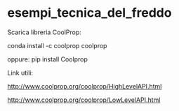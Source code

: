 # esempi_tecnica_del_freddo

Scarica libreria CoolProp:

conda install -c coolprop coolprop

oppure:
pip install Coolprop


Link utili:

http://www.coolprop.org/coolprop/HighLevelAPI.html



http://www.coolprop.org/coolprop/LowLevelAPI.html
